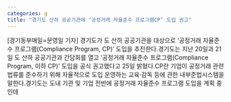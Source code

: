 ```yaml
---
categories: g
title: "경기도 산하 공공기관에 ‘공정거래 자율준수 프로그램CP’ 도입 권고"
---
```

[경기동부매일=문영일 기자] 경기도가 도 산하 공공기관을 대상으로 ‘공정거래 자율준수 프로그램(Compliance Program, CP)’ 도입을 추진한다.경기도는 지난 20일과 21일 도 산하 공공기관과 간담회를 열고 ‘공정거래 자율준수 프로그램(Compliance Program, 이하 CP)’ 도입을 공식 권고했다고 25일 밝혔다.CP란 기업이 공정거래 관련 법류를 준수하기 위해 자율적으로 도입 운영하는 교육·감독 등에 관한 내부준법시스템을 말한다.경기도는 도내 기관 및 기업 전반에 공정거래 자율준수 프로그램 도입을 계획 중인데
